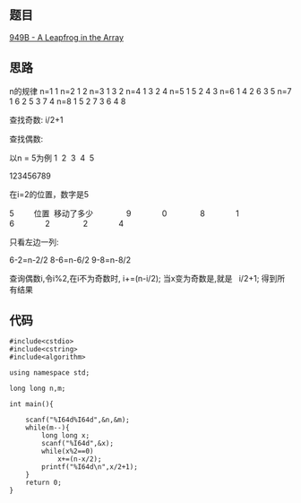 ## 题目

[949B - A Leapfrog in the Array](http://codeforces.com/problemset/problem/949/B)
## 思路

n的规律
n=1 1
n=2 1 2
n=3 1 3 2
n=4 1 3 2 4
n=5 1 5 2 4 3
n=6 1 4 2 6 3 5
n=7 1 6 2 5 3 7 4
n=8 1 5 2 7 3 6 4 8

查找奇数: i/2+1

查找偶数:

以n = 5为例
1  2  3  4  5

123456789

在i=2的位置，数字是5 

5         位置  移动了多少
              9              0
              8              1
              6              2
              2              4

只看左边一列:

6-2=n-2/2
8-6=n-6/2
9-8=n-8/2

查询偶数i,令i%2,在i不为奇数时, i+=(n-i/2);
当x变为奇数是,就是   i/2+1;
得到所有结果

## 代码

```
#include<cstdio>  
#include<cstring>  
#include<algorithm>

using namespace std;  

long long n,m;  

int main(){  
 
    scanf("%I64d%I64d",&n,&m);  
    while(m--){  
        long long x;  
        scanf("%I64d",&x);  
        while(x%2==0)  
            x+=(n-x/2);  
        printf("%I64d\n",x/2+1);  
    }  
    return 0;  
} 
```